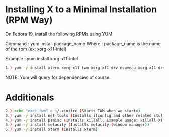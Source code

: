 Installing X to a Minimal Installation (RPM Way)
==================================================

On Fedora 19, install the following RPMs using YUM

Command : yum install package_name
Where   : package_name is the name of the rpm (ex: xorg-x11-intel)

Example : yum install xorg-x11-intel

```bash
1.) yum -y install xterm xorg-x11-twm xorg-x11-drv-nouveau xorg-x11-drv-intel xorg-x11-drv-fbdev xorg-x11-drv-vesa xorg-x11-drv-evdev xorg-x11-drv-keyboard xorg-x11-drv-mouse xorg-x11-fonts-100dpi xorg-x11-server-Xorg xorg-x11-server-common xorg-x11-server-utils xorg-x11-xinit
```

NOTE: Yum will query for dependencies of course.

# Additionals

```bash
2.) echo "exec twm" > ~/.xinitrc (Starts TWM when we startx)
3.) yum -y install net-tools (Installs ifconfig and other related stuff)
4.) yum -y install psmisc (Installs killall. Example usage: killall X)
5.) yum -y install metacity (Installs metacity (window manager))
6.) yum -y install xterm (Installs xterm)
```
